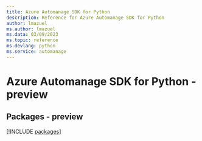 ```yaml
---
title: Azure Automanage SDK for Python
description: Reference for Azure Automanage SDK for Python
author: lmazuel
ms.author: lmazuel
ms.data: 03/09/2023
ms.topic: reference
ms.devlang: python
ms.service: automanage
---
```

# Azure Automanage SDK for Python - preview
## Packages - preview
[!INCLUDE [packages](automanage-index.md)]
